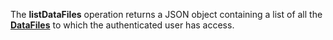 <a name="listDataFiles"></a>The **listDataFiles** operation returns a JSON object containing a list of all the <a href="#dataFiles">**DataFiles**</a> to which the authenticated user has access.
